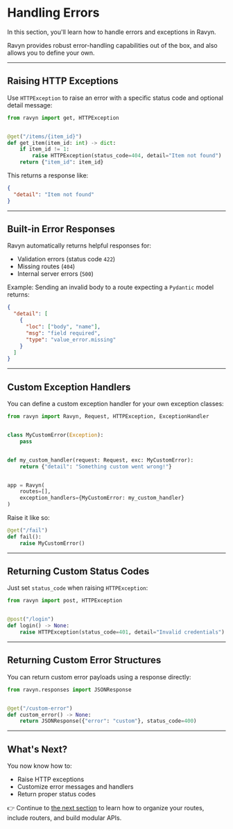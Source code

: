 # Handling Errors

In this section, you'll learn how to handle errors and exceptions in Ravyn.

Ravyn provides robust error-handling capabilities out of the box, and also allows you to define your own.

---

## Raising HTTP Exceptions

Use `HTTPException` to raise an error with a specific status code and optional detail message:

```python
from ravyn import get, HTTPException


@get("/items/{item_id}")
def get_item(item_id: int) -> dict:
    if item_id != 1:
        raise HTTPException(status_code=404, detail="Item not found")
    return {"item_id": item_id}
```

This returns a response like:

```json
{
  "detail": "Item not found"
}
```

---

## Built-in Error Responses

Ravyn automatically returns helpful responses for:

- Validation errors (status code `422`)
- Missing routes (`404`)
- Internal server errors (`500`)

Example: Sending an invalid body to a route expecting a `Pydantic` model returns:

```json
{
  "detail": [
    {
      "loc": ["body", "name"],
      "msg": "field required",
      "type": "value_error.missing"
    }
  ]
}
```

---

## Custom Exception Handlers

You can define a custom exception handler for your own exception classes:

```python
from ravyn import Ravyn, Request, HTTPException, ExceptionHandler


class MyCustomError(Exception):
    pass


def my_custom_handler(request: Request, exc: MyCustomError):
    return {"detail": "Something custom went wrong!"}


app = Ravyn(
    routes=[],
    exception_handlers={MyCustomError: my_custom_handler}
)
```

Raise it like so:

```python
@get("/fail")
def fail():
    raise MyCustomError()
```

---

## Returning Custom Status Codes

Just set `status_code` when raising `HTTPException`:

```python
from ravyn import post, HTTPException


@post("/login")
def login() -> None:
    raise HTTPException(status_code=401, detail="Invalid credentials")
```

---

## Returning Custom Error Structures

You can return custom error payloads using a response directly:

```python
from ravyn.responses import JSONResponse


@get("/custom-error")
def custom_error() -> None:
    return JSONResponse({"error": "custom"}, status_code=400)
```

---

## What's Next?

You now know how to:

- Raise HTTP exceptions
- Customize error messages and handlers
- Return proper status codes

👉 Continue to [the next section](05-routing.md) to learn how to organize your routes, include routers, and build modular APIs.
